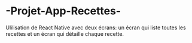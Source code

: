 # -Projet-App-Recettes-

Ulilisation de React Native avec deux écrans: un écran qui liste toutes les recettes et un écran qui détaille chaque recette.
